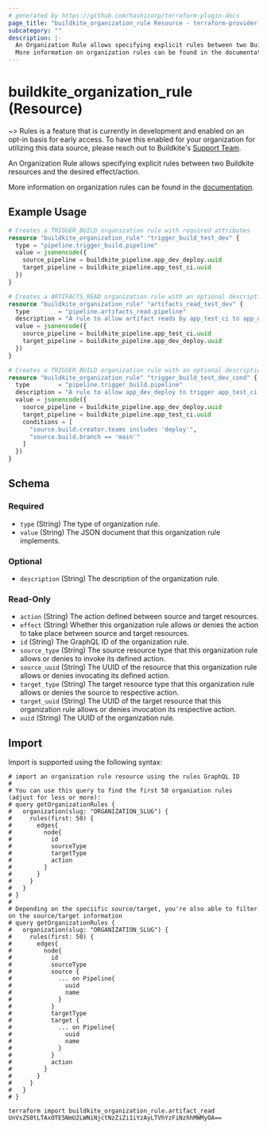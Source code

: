 ```yaml
---
# generated by https://github.com/hashicorp/terraform-plugin-docs
page_title: "buildkite_organization_rule Resource - terraform-provider-buildkite"
subcategory: ""
description: |-
  An Organization Rule allows specifying explicit rules between two Buildkite resources and the desired effect/action.
  More information on organization rules can be found in the documentation https://buildkite.com/docs/pipelines/rules.
---
```


# buildkite_organization_rule (Resource)

~> Rules is a feature that is currently in development and enabled on an opt-in basis for early access. To have this enabled for your organization for utilizing this data source, please reach out to Buildkite's [Support Team](mailto:support%40buildkite.com).

An Organization Rule allows specifying explicit rules between two Buildkite resources and the desired effect/action.

More information on organization rules can be found in the [documentation](https://buildkite.com/docs/pipelines/rules).

## Example Usage

```terraform
# Creates a TRIGGER_BUILD organization rule with required attributes
resource "buildkite_organization_rule" "trigger_build_test_dev" {
  type = "pipeline.trigger_build.pipeline"
  value = jsonencode({
    source_pipeline = buildkite_pipeline.app_dev_deploy.uuid
    target_pipeline = buildkite_pipeline.app_test_ci.uuid
  })
}

# Creates a ARTIFACTS_READ organization rule with an optional description
resource "buildkite_organization_rule" "artifacts_read_test_dev" {
  type        = "pipeline.artifacts_read.pipeline"
  description = "A rule to allow artifact reads by app_test_ci to app_dev_deploy"
  value = jsonencode({
    source_pipeline = buildkite_pipeline.app_test_ci.uuid
    target_pipeline = buildkite_pipeline.app_dev_deploy.uuid
  })
}

# Creates a TRIGGER_BUILD organization rule with an optional description and conditions
resource "buildkite_organization_rule" "trigger_build_test_dev_cond" {
  type        = "pipeline.trigger_build.pipeline"
  description = "A rule to allow app_dev_deploy to trigger app_test_ci builds with conditions"
  value = jsonencode({
    source_pipeline = buildkite_pipeline.app_dev_deploy.uuid
    target_pipeline = buildkite_pipeline.app_test_ci.uuid
    conditions = [
      "source.build.creator.teams includes 'deploy'",
      "source.build.branch == 'main'"
    ]
  })
}
```

<!-- schema generated by tfplugindocs -->
## Schema

### Required

- `type` (String) The type of organization rule.
- `value` (String) The JSON document that this organization rule implements.

### Optional

- `description` (String) The description of the organization rule.

### Read-Only

- `action` (String) The action defined between source and target resources.
- `effect` (String) Whether this organization rule allows or denies the action to take place between source and target resources.
- `id` (String) The GraphQL ID of the organization rule.
- `source_type` (String) The source resource type that this organization rule allows or denies to invoke its defined action.
- `source_uuid` (String) The UUID of the resource that this organization rule allows or denies invocating its defined action.
- `target_type` (String) The target resource type that this organization rule allows or denies the source to respective action.
- `target_uuid` (String) The UUID of the target resource that this organization rule allows or denies invocation its respective action.
- `uuid` (String) The UUID of the organization rule.

## Import

Import is supported using the following syntax:

```shell
# import an organization rule resource using the rules GraphQL ID
#
# You can use this query to find the first 50 organiation rules (adjust for less or more):
# query getOrganizationRules {
#   organization(slug: "ORGANIZATION_SLUG") {
#     rules(first: 50) {
#       edges{
#         node{
#           id
#           sourceType
#           targetType
#           action
#         }
#       }
#     }
#   }
# }
#
# Depending on the speciific source/target, you're also able to filter on the source/target information
# query getOrganizationRules {
#   organization(slug: "ORGANIZATION_SLUG") {
#     rules(first: 50) {
#       edges{
#         node{
#           id
#           sourceType
#           source {
#             ... on Pipeline{
#               uuid
#               name
#             }            
#           }
#           targetType
#           target {
#             ... on Pipeline{
#               uuid
#               name
#             }            
#           }
#           action
#         }
#       }
#     }
#   }
# }

terraform import buildkite_organization_rule.artifact_read UnVsZS0tLTAxOTE5NmU2LWNiNjctNzZiZi1iYzAyLTVhYzFiNzhhMWMyOA==
```
